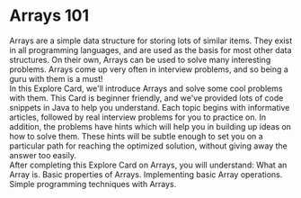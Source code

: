 # Arrays 101

Arrays are a simple data structure for storing lots of similar items. They exist in all programming languages, and are used as the basis for most other data structures. On their own, Arrays can be used to solve many interesting problems. Arrays come up very often in interview problems, and so being a guru with them is a must!  <br>
In this Explore Card, we'll introduce Arrays and solve some cool problems with them. This Card is beginner friendly, and we've provided lots of code snippets in Java to help you understand. Each topic begins with informative articles, followed by real interview problems for you to practice on.  In addition, the problems have hints which will help you in building up ideas on how to solve them. These hints will be subtle enough to set you on a particular path for reaching the optimized solution, without giving away the answer too easily.  <br>
After completing this Explore Card on Arrays, you will understand:  What an Array is. Basic properties of Arrays. Implementing basic Array operations. Simple programming techniques with Arrays.
